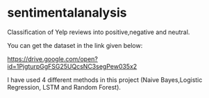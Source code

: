 # sentimentalanalysis
Classification of Yelp reviews into positive,negative and neutral.

You can get the dataset in the link given below:

https://drive.google.com/open?id=1PjgturpGgFSG25UQcsNC3segPew035x2

I have used 4 different methods in this project (Naive Bayes,Logistic Regression, LSTM and Random Forest).


